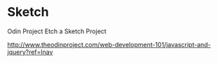 # Sketch
Odin Project Etch a Sketch Project

http://www.theodinproject.com/web-development-101/javascript-and-jquery?ref=lnav
